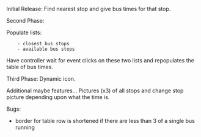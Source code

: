 Initial Release:
	Find nearest stop and give bus times for that stop.

Second Phase:

Populate lists:

		- closest bus stops
		- available bus stops

Have controller wait for event clicks on these two lists and repopulates the table of bus times.

Third Phase:
	Dynamic icon.

Additional maybe features...
	Pictures (x3) of all stops and change stop picture depending upon what the time is.


Bugs:
- border for table row is shortened if there are less than 3 of a single bus running
